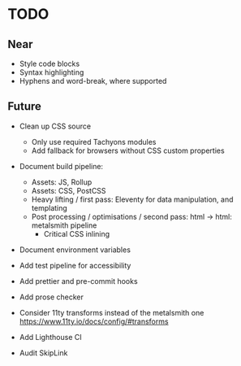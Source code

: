 # TODO

## Near

- Style code blocks
- Syntax highlighting
- Hyphens and word-break, where supported

## Future

- Clean up CSS source

  - Only use required Tachyons modules
  - Add fallback for browsers without CSS custom properties

- Document build pipeline:

  - Assets: JS, Rollup
  - Assets: CSS, PostCSS
  - Heavy lifting / first pass: Eleventy for data manipulation, and templating
  - Post processing / optimisations / second pass: html -> html: metalsmith pipeline
    - Critical CSS inlining

- Document environment variables

- Add test pipeline for accessibility
- Add prettier and pre-commit hooks
- Add prose checker
- Consider 11ty transforms instead of the metalsmith one https://www.11ty.io/docs/config/#transforms
- Add Lighthouse CI
- Audit SkipLink
